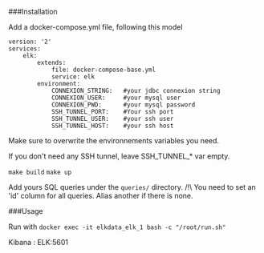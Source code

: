 ###Installation

Add a docker-compose.yml file, following this model
```
version: '2'
services:
    elk:
        extends:
            file: docker-compose-base.yml
            service: elk
        environment:
            CONNEXION_STRING: 	#your jdbc connexion string
            CONNEXION_USER: 	#your mysql user
            CONNEXION_PWD: 		#your mysql password
            SSH_TUNNEL_PORT: 	#Your ssh port
            SSH_TUNNEL_USER: 	#your ssh user
            SSH_TUNNEL_HOST: 	#your ssh host

```

Make sure to overwrite the environnements variables you need.

If you don't need any SSH tunnel, leave SSH_TUNNEL_* var empty.

`make build`
`make up`

Add yours SQL queries under the `queries/` directory.
/!\ You need to set an 'id' column for all queries. Alias another if there is none.


###Usage

Run with `docker exec -it elkdata_elk_1 bash -c "/root/run.sh"`

Kibana : ELK:5601
